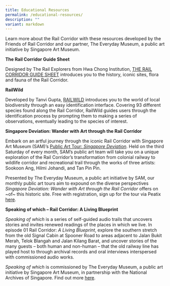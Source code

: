 ```yaml
---
title: Educational Resources
permalink: /educational-resources/
description: ""
variant: markdown
---
```

Learn more about the Rail Corridor with these resources developed by the Friends of Rail Corridor and our partner, The Everyday Museum, a public art initiative by Singapore Art Museum. 

**The Rail Corridor Guide Sheet**

Designed by The Rail Explorers from Hwa Chong Institution, [THE RAIL CORRIDOR GUIDE SHEET](https://www.nparks.gov.sg/-/media/rail-corridor/rc-resources/trifold-guidesheet.ashx) introduces you to the history, iconic sites, flora and fauna of the Rail Corridor. 


**RailWild**

Developed by Tanvi Gupta, [RAILWILD](http://railwild.org/) introduces you to the world of local biodiversity through an easy identification interface. Covering 93 different species found along the Rail Corridor, RailWild guides users through the identification process by prompting them to making a series of observations, eventually leading to the species of interest.


**Singapore Deviation: Wander with Art through the Rail Corridor**

Embark on an artful journey through the iconic Rail Corridor with Singapore Art Museum (SAM)’s [Public Art Tour: _Singapore Deviation_](https://www.theeverydaymuseum.sg/event/public-art-tour-singapore-deviation/). Held on the third Saturday of every month, SAM’s public art team will take you on a unique exploration of the Rail Corridor’s transformation from colonial railway to wildlife corridor and recreational trail through the works of three artists: Sookoon Ang, Hilmi Johandi, and Tan Pin Pin.

Presented by The Everyday Museum, a public art initiative by SAM, our monthly public art tours aim to expound on the diverse perspectives _Singapore Deviation: Wander with Art through the Rail Corridor_ offers on ~of~ this historic site. Free with registration, sign up for the tour via Peatix [here](https://publicarttour-singaporedeviation3.peatix.com/).


**Speaking of which – Rail Corridor: A Living Blueprint**

_Speaking of which_ is a series of self-guided audio trails that uncovers stories and invites renewed readings of the places in which we live. In episode 01 Rail Corridor: _A Living Blueprint_, explore the southern stretch from the old Signal Cabin at Spooner Road to areas adjacent to Jalan Bukit Merah, Telok Blangah and Jalan Kilang Barat, and uncover stories of the many guests – both human and non-human – that the old railway line has played host to through archival records and oral interviews interspersed with commissioned audio works.

_Speaking of which_ is commissioned by The Everyday Museum, a public art initiative by Singapore Art Museum, in partnership with the National Archives of Singapore. Find out more [here](https://www.theeverydaymuseum.sg/event/a-living-blueprint/).